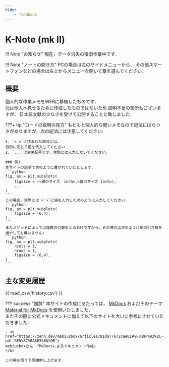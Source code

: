 ```yaml
---
hide:
    - feedback
---
```


# K-Note (mk II)
!!! Note "お知らせ"
    現在，データ消失の復旧作業中です．

!!! Note "ノートの開き方"
    PCの場合は左のサイドメニューから， その他スマートフォンなどの場合は左上からメニューを開いて章を選んでください．

## 概要
個人的な作業メモをWEBに移植したものです．  
元は他人へ見せるために作成したものではないため
説明不足の箇所もございますが，
日本語文献の少なさを受けて公開することと致しました．

???+ tip "コードの説明の見方"
    もともと個人的な軽いメモなので記法にばらつきがありますが，次の記法には注意してください:  

    1. `< >`に挟まれた部分には，
    目的に応じて値を代入してください． 
    2. `...`は省略記号です．実際には入力しないでください．  

    ### 例)
    本サイトの説明で次のように書かれていたとします．
    ```python 
    fig, ax = plt.subplots(
        figsize = (<横のサイズ　inch>,<縦のサイズ inch>),
        ...
    )
    ```
    この場合，実際には`< >`に値を入力して次のように入力してください．
    ```python 
    fig, ax = plt.subplots(
        figsize = (6,4),
    )
    ```
    またメソッドによっては複数の引数をとるわけですから，その場合は次のように他の引き数を増やしても構いません:
    ```python 
    fig, ax = plt.subplots(
        ncols = 1,
        nrows = 1,
        figsize = (6,4),
    )
    ```

## 主な変更履歴
{{ read_csv('history.csv') }}

??? success "謝辞"
    本サイトの作成にあたっては，
    <a href="https://www.mkdocs.org/">MkDocs</a>
    およびそのテーマ
    <a href="https://squidfunk.github.io/mkdocs-material/">Material for MkDocs</a>
    を使用いたしました．  
    またその際に公式ドキュメントに加えて以下のサイトを大いに参考にさせていただきました．

    - <a href="https://zenn.dev/mebiusbox/articles/81d977a72cee01#%F0%9F%93%8C-pdf-%E5%87%BA%E5%8A%9B">
    mebiusboxさん 『MkDocsによるドキュメント作成』  
    </a>

    この場を借りて感謝申し上げます．